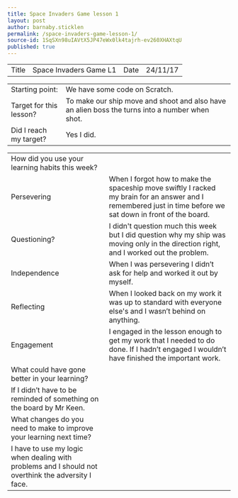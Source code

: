 ```yaml
---
title: Space Invaders Game lesson 1
layout: post
author: barnaby.sticklen
permalink: /space-invaders-game-lesson-1/
source-id: 1SqSXn98uIAVtX5JP47eWx0lk4tajrh-ev260XHAXtqU
published: true
---
```

<table>
  <tr>
    <td>Title</td>
    <td>Space Invaders Game L1</td>
    <td>Date</td>
    <td>24/11/17</td>
  </tr>
</table>


<table>
  <tr>
    <td>Starting point:</td>
    <td>We have some code on Scratch.</td>
  </tr>
  <tr>
    <td>Target for this lesson?</td>
    <td>To make our ship move and shoot and also have an alien boss the turns into a number when shot.</td>
  </tr>
  <tr>
    <td>Did I reach my target? </td>
    <td>Yes I did.</td>
  </tr>
</table>


<table>
  <tr>
    <td>How did you use your learning habits this week?</td>
    <td></td>
  </tr>
  <tr>
    <td>Persevering</td>
    <td>When I forgot how to make the spaceship move swiftly I racked my brain for an answer and I remembered just in time before we sat down in front of the board.</td>
  </tr>
  <tr>
    <td>Questioning?</td>
    <td>I didn't question much this week but I did question why my ship was moving only in the direction right, and I worked out the problem.</td>
  </tr>
  <tr>
    <td>Independence</td>
    <td>When I was persevering I didn’t ask for help and worked it out by myself.</td>
  </tr>
  <tr>
    <td>Reflecting</td>
    <td>When I looked back on my work it was up to standard with everyone else's and I wasn’t behind on anything. </td>
  </tr>
  <tr>
    <td>Engagement</td>
    <td>I engaged in the lesson enough to get my work that I needed to do done. If I hadn’t engaged I wouldn’t have finished the important work.</td>
  </tr>
  <tr>
    <td>What could have gone better in your learning?</td>
    <td></td>
  </tr>
  <tr>
    <td>If I didn’t have to be reminded of something on the board by Mr Keen.</td>
    <td></td>
  </tr>
  <tr>
    <td>What changes do you need to make to improve your learning next time?</td>
    <td></td>
  </tr>
  <tr>
    <td>I have to use my logic when dealing with problems and I should not overthink the adversity I face.</td>
    <td></td>
  </tr>
</table>


